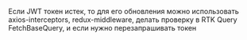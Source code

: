 Если JWT токен истек, то для его обновления можно использовать axios-interceptors, redux-middleware, делать проверку в RTK Query FetchBaseQuery, и если нужно перезапрашивать токен